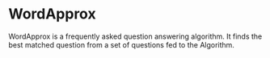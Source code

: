 # WordApprox
WordApprox is a frequently asked question answering algorithm. It finds the best matched question from a set of questions fed to the Algorithm.
